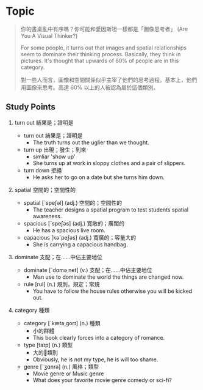 # Topic

> 你的書桌亂中有序嗎？你可能和愛因斯坦一樣都是「圖像思考者」 (Are You A Visual Thinker?)<br>
>
> For some people, it turns out that images and spatial relationships seem to dominate their thinking process. Basically, they think in pictures. It's thought that upwards of 60% of people are in this category.<br>
>
> 對一些人而言，圖像和空間關係似乎主宰了他們的思考過程。基本上，他們用圖像來思考。高達 60% 以上的人被認為屬於這個類別。



## Study Points
1. turn out  結果是；證明是
    * turn out  結果是；證明是
        - The truth turns out the uglier than we thought.
    * turn up	  出現；發生；到來
        - simliar 'show up'
        - She turns up at work in sloppy clothes and a pair of slippers.
    * turn down  拒絕
        - He asks her to go on a date but she turns him down.

2. spatial  空間的；空間性的
    * spatial  [ˋspeʃəl]  (adj.)  空間的；空間性的
        - The teacher designs a spatial program to test students spatial awareness.
    * spacious  [ˋspeʃəs]  (adj.)  寬敞的；廣闊的
        - He has a spacious live room.
    * capacious  [kəˋpeʃəs]  (adj.)  寬廣的；容量大的
        - She is carrying a capacious handbag.

3. dominate  支配；在……中佔主要地位
    * dominate  [ˋdɑmə͵net]  (v.)  支配；在……中佔主要地位
        - Man use to dominate the world the things are changed now.
    * rule  [rul]  (n.)  規則，規定；常規
        - You have to follow the house rules otherwise you will be kicked out.

4. category  種類
    * category  [ˋkætə͵gorɪ]  (n.)  種類
        - 小的群體
        - This book clearly forces into a category of romance.
    * type  [taɪp]  (n.)  類型
        - 大的類別
        - Obviously, he is not my type, he is will too shame.
    * genre  [ˋʒɑnrə]  (n.)  風格；類型
        - Movie genre or Music genre
        - What does your favorite movie genre comedy or sci-fi?


